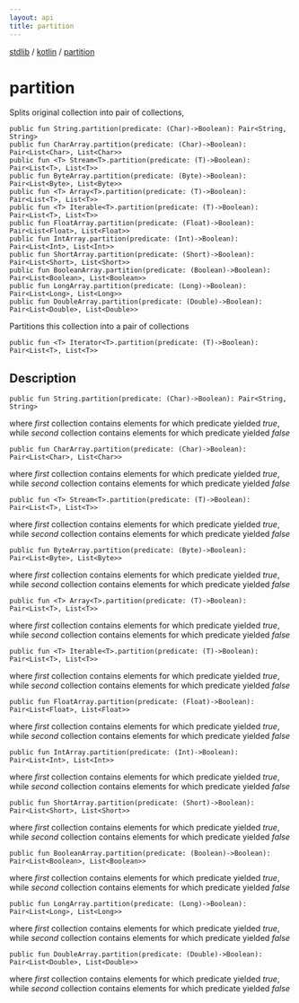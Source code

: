 ```yaml
---
layout: api
title: partition
---
```

[stdlib](../index.md) / [kotlin](index.md) / [partition](partition.md)

# partition
Splits original collection into pair of collections,
```
public fun String.partition(predicate: (Char)->Boolean): Pair<String, String>
public fun CharArray.partition(predicate: (Char)->Boolean): Pair<List<Char>, List<Char>>
public fun <T> Stream<T>.partition(predicate: (T)->Boolean): Pair<List<T>, List<T>>
public fun ByteArray.partition(predicate: (Byte)->Boolean): Pair<List<Byte>, List<Byte>>
public fun <T> Array<T>.partition(predicate: (T)->Boolean): Pair<List<T>, List<T>>
public fun <T> Iterable<T>.partition(predicate: (T)->Boolean): Pair<List<T>, List<T>>
public fun FloatArray.partition(predicate: (Float)->Boolean): Pair<List<Float>, List<Float>>
public fun IntArray.partition(predicate: (Int)->Boolean): Pair<List<Int>, List<Int>>
public fun ShortArray.partition(predicate: (Short)->Boolean): Pair<List<Short>, List<Short>>
public fun BooleanArray.partition(predicate: (Boolean)->Boolean): Pair<List<Boolean>, List<Boolean>>
public fun LongArray.partition(predicate: (Long)->Boolean): Pair<List<Long>, List<Long>>
public fun DoubleArray.partition(predicate: (Double)->Boolean): Pair<List<Double>, List<Double>>
```
Partitions this collection into a pair of collections
```
public fun <T> Iterator<T>.partition(predicate: (T)->Boolean): Pair<List<T>, List<T>>
```
## Description
```
public fun String.partition(predicate: (Char)->Boolean): Pair<String, String>
```
where *first* collection contains elements for which predicate yielded *true*,
while *second* collection contains elements for which predicate yielded *false*

```
public fun CharArray.partition(predicate: (Char)->Boolean): Pair<List<Char>, List<Char>>
```
where *first* collection contains elements for which predicate yielded *true*,
while *second* collection contains elements for which predicate yielded *false*

```
public fun <T> Stream<T>.partition(predicate: (T)->Boolean): Pair<List<T>, List<T>>
```
where *first* collection contains elements for which predicate yielded *true*,
while *second* collection contains elements for which predicate yielded *false*

```
public fun ByteArray.partition(predicate: (Byte)->Boolean): Pair<List<Byte>, List<Byte>>
```
where *first* collection contains elements for which predicate yielded *true*,
while *second* collection contains elements for which predicate yielded *false*

```
public fun <T> Array<T>.partition(predicate: (T)->Boolean): Pair<List<T>, List<T>>
```
where *first* collection contains elements for which predicate yielded *true*,
while *second* collection contains elements for which predicate yielded *false*

```
public fun <T> Iterable<T>.partition(predicate: (T)->Boolean): Pair<List<T>, List<T>>
```
where *first* collection contains elements for which predicate yielded *true*,
while *second* collection contains elements for which predicate yielded *false*

```
public fun FloatArray.partition(predicate: (Float)->Boolean): Pair<List<Float>, List<Float>>
```
where *first* collection contains elements for which predicate yielded *true*,
while *second* collection contains elements for which predicate yielded *false*

```
public fun IntArray.partition(predicate: (Int)->Boolean): Pair<List<Int>, List<Int>>
```
where *first* collection contains elements for which predicate yielded *true*,
while *second* collection contains elements for which predicate yielded *false*

```
public fun ShortArray.partition(predicate: (Short)->Boolean): Pair<List<Short>, List<Short>>
```
where *first* collection contains elements for which predicate yielded *true*,
while *second* collection contains elements for which predicate yielded *false*

```
public fun BooleanArray.partition(predicate: (Boolean)->Boolean): Pair<List<Boolean>, List<Boolean>>
```
where *first* collection contains elements for which predicate yielded *true*,
while *second* collection contains elements for which predicate yielded *false*

```
public fun LongArray.partition(predicate: (Long)->Boolean): Pair<List<Long>, List<Long>>
```
where *first* collection contains elements for which predicate yielded *true*,
while *second* collection contains elements for which predicate yielded *false*

```
public fun DoubleArray.partition(predicate: (Double)->Boolean): Pair<List<Double>, List<Double>>
```
where *first* collection contains elements for which predicate yielded *true*,
while *second* collection contains elements for which predicate yielded *false*

